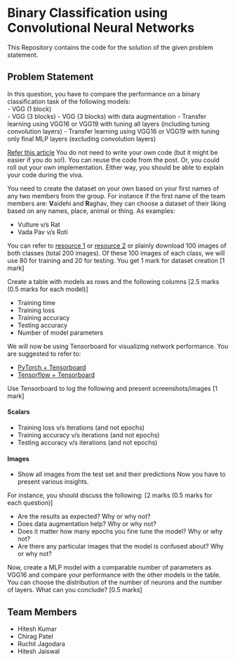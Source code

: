 # Binary Classification using Convolutional Neural Networks

This Repository contains the code for the solution of the given problem statement.

## Problem Statement

In this question, you have to compare the performance on a binary classification task of the following models:  
    - VGG (1 block)  
    - VGG (3 blocks)
    - VGG (3 blocks) with data augmentation
    - Transfer learning using VGG16 or VGG19 with tuning all layers (including tuning convolution layers)
    - Transfer learning using VGG16 or VGG19 with tuning only final MLP layers (excluding convolution layers)  

[Refer this article](https://machinelearningmastery.com/how-to-develop-a-convolutional-neural-network-to-classify-photos-of-dogs-and-cats/) You do not need to write your own code (but it might be easier if you do so!). You can reuse the code from the post. Or, you could roll out your own implementation. Either way, you should be able to explain your code during the viva.

You need to create the dataset on your own based on your first names of any two members from the group. For instance if the first name of the team members are: **V**aidehi and **R**aghav, they can choose a dataset of their liking based on any names, place, animal or thing. As examples:

- Vulture v/s Rat
- Vada Pav v/s Roti

You can refer to [resource 1](https://python.plainenglish.io/how-to-automatically-download-bulk-images-for-your-dataset-using-python-f1efffba7a03) or [resource 2](https://github.com/JorgePoblete/DuckDuckGoImages) or plainly download 100 images of both classes (total 200 images). Of these 100 images of each class, we will use 80 for training and 20 for testing. You get 1 mark for dataset creation [1 mark]

Create a table with models as rows and the following columns [2.5 marks (0.5 marks for each model)]

- Training time
- Training loss
- Training accuracy
- Testing accuracy
- Number of model parameters
  
We will now be using Tensorboard for visualizing network performance. You are suggested to refer to:

- [PyTorch + Tensorboard](https://www.youtube.com/watch?v=RLqsxWaQdHE)
- [Tensorflow + Tensorboard](https://www.youtube.com/watch?v=k7KfYXXrOj0)

Use Tensorboard to log the following and present screenshots/images [1 mark]

#### Scalars

- Training loss v/s iterations (and not epochs)
- Training accuracy v/s iterations (and not epochs)
- Testing accuracy v/s iterations (and not epochs)

#### Images

- Show all images from the test set and their predictions
Now you have to present various insights.

For instance, you should discuss the following: [2 marks (0.5 marks for each question)]

- Are the results as expected? Why or why not?
- Does data augmentation help? Why or why not?
- Does it matter how many epochs you fine tune the model? Why or why not?
- Are there any particular images that the model is confused about? Why or why not?
  
Now, create a MLP model with a comparable number of parameters as VGG16 and compare your performance with the other models in the table. You can choose the distribution of the number of neurons and the number of layers. What can you conclude? [0.5 marks]

## Team Members

- Hitesh Kumar
- Chirag Patel
- Ruchit Jagodara
- Hitesh Jaiswal
